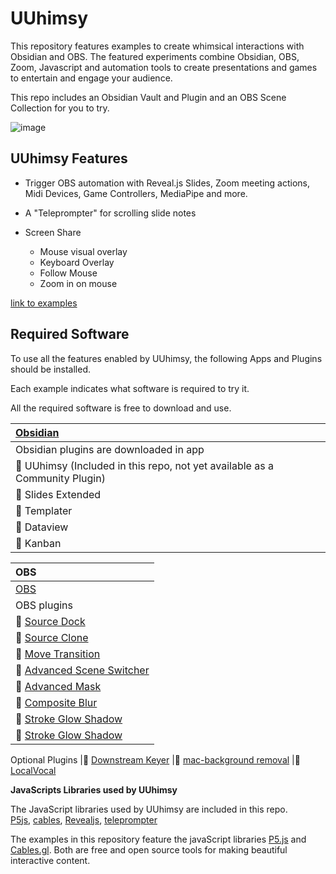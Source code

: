 # UUhimsy
This repository features examples to create whimsical interactions with Obsidian and OBS.  The featured experiments combine Obsidian, OBS, Zoom, Javascript and automation tools to create presentations and games to entertain and engage your audience.  

This repo includes an Obsidian Vault and Plugin and an OBS Scene Collection for you to try.  

![image](https://github.com/user-attachments/assets/cc50192c-9ba6-4c2f-bdc3-92f8751bcbc3)

## UUhimsy Features
- Trigger OBS automation with Reveal.js Slides, Zoom meeting actions, Midi Devices, Game Controllers, MediaPipe and more.    

- A "Teleprompter" for scrolling slide notes 
- Screen Share
  - Mouse visual overlay
  - Keyboard Overlay
  - Follow Mouse
  - Zoom in on mouse

[link to examples](https://github.com/UUoocl/UUhimsy/wiki)

## Required Software
To use all the features enabled by UUhimsy, the following Apps and Plugins should be installed. 

Each example indicates what software is required to try it.

All the required software is free to download and use. 

|[Obsidian](https://obsproject.com)
|:---|
|Obsidian plugins are downloaded in app 
|🔌 UUhimsy (Included in this repo, not yet available as a Community Plugin)
|🔌 Slides Extended
|🔌 Templater
|🔌 Dataview
|🔌 Kanban

|OBS|
|:---|
|[OBS](https://obsproject.com)
|OBS plugins
|🔌 [Source Dock](https://obsproject.com/forum/resources/source-dock.1317/)
|🔌 [Source Clone](https://obsproject.com/forum/resources/source-clone.1632/)
|🔌 [Move Transition](https://obsproject.com/forum/resources/move.913/)
|🔌 [Advanced Scene Switcher](https://obsproject.com/forum/resources/advanced-scene-switcher.395/)
|🔌 [Advanced Mask](https://obsproject.com/forum/resources/advanced-masks.1856/)
|🔌 [Composite Blur](https://obsproject.com/forum/resources/composite-blur.1780/)
|🔌 [Stroke Glow Shadow](https://obsproject.com/forum/resources/stroke-glow-shadow.1800/)
|🔌 [Stroke Glow Shadow](https://obsproject.com/forum/resources/stroke-glow-shadow.1800/)
Optional Plugins
|🔌 [Downstream Keyer](https://obsproject.com/forum/resources/downstream-keyer.1254/)
|🔌 [mac-background removal](https://obsproject.com/forum/resources/macos-background-removal.1691/)
|🔌 [LocalVocal](https://obsproject.com/forum/resources/localvocal-local-live-captions-translation-on-the-go.1769/) 

**JavaScripts Libraries used by UUhimsy**

The JavaScript libraries used by UUhimsy are included in this repo.  
[P5js](https://p5js.org/), 
[cables](https://cables.gl/home), 
[Revealjs](https://revealjs.com/),
[teleprompter](https://github.com/manifestinteractive/teleprompter)

The examples in this repository feature the javaScript libraries [P5.js](https://p5js.org/) and [Cables.gl](https://cables.gl/). Both are free and open source tools for making beautiful interactive content.
